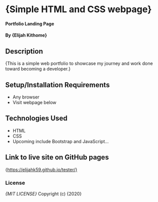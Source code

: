 # {Simple HTML and CSS webpage}
#### Portfolio Landing Page
#### By **{Elijah Kithome}**
## Description
{This is a simple web portfolio to showcase my journey and work done toward becoming a developer.}
## Setup/Installation Requirements
* Any browser
* Visit webpage below

## Technologies Used
* HTML
* CSS
* Upcoming include Bootstrap and JavaScript...

## Link to live site on GitHub pages
{https://elijahk59.github.io/tester/}

### License
*{MIT LICENSE}*
Copyright (c) {2020} 